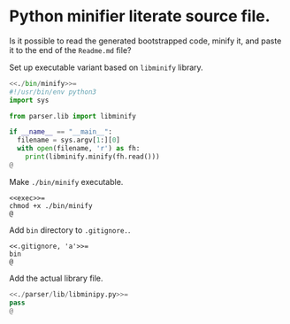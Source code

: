 # Python minifier literate source file.

Is it possible to read the generated bootstrapped code, minify it, and paste it
to the end of the `Readme.md` file?

Set up executable variant based on `libminify` library.

```python
<<./bin/minify>>=
#!/usr/bin/env python3
import sys

from parser.lib import libminify

if __name__ == "__main__":
  filename = sys.argv[1:][0]
  with open(filename, 'r') as fh:
    print(libminify.minify(fh.read()))
@
```

Make `./bin/minify` executable.

```shell
<<exec>>=
chmod +x ./bin/minify
@
```

Add `bin` directory to `.gitignore.`.

```shell
<<.gitignore, 'a'>>=
bin
@
```

Add the actual library file.

```python
<<./parser/lib/libminipy.py>>=
pass
@
```

